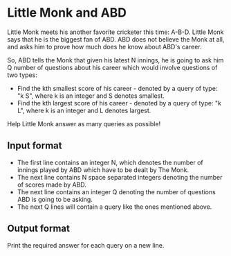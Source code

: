 # Little Monk and ABD

Little Monk meets his another favorite cricketer this time: A-B-D. Little Monk says that he is the biggest fan of ABD. ABD does not believe the Monk at all, and asks him to prove how much does he know about ABD's career.

So, ABD tells the Monk that given his latest N innings, he is going to ask him Q number of questions about his career which would involve questions of two types:

- Find the kth smallest score of his career - denoted by a query of type: "k S", where k is an integer and S denotes smallest.
- Find the kth largest score of his career - denoted by a query of type: "k L", where k is an integer and L denotes largest.

Help Little Monk answer as many queries as possible!

## Input format

- The first line contains an integer N, which denotes the number of innings played by ABD which have to be dealt by The Monk.
- The next line contains N space separated integers denoting the number of scores made by ABD.
- The next line contains an integer Q denoting the number of questions ABD is going to be asking.
- The next Q lines will contain a query like the ones mentioned above.

## Output format

Print the required answer for each query on a new line.

